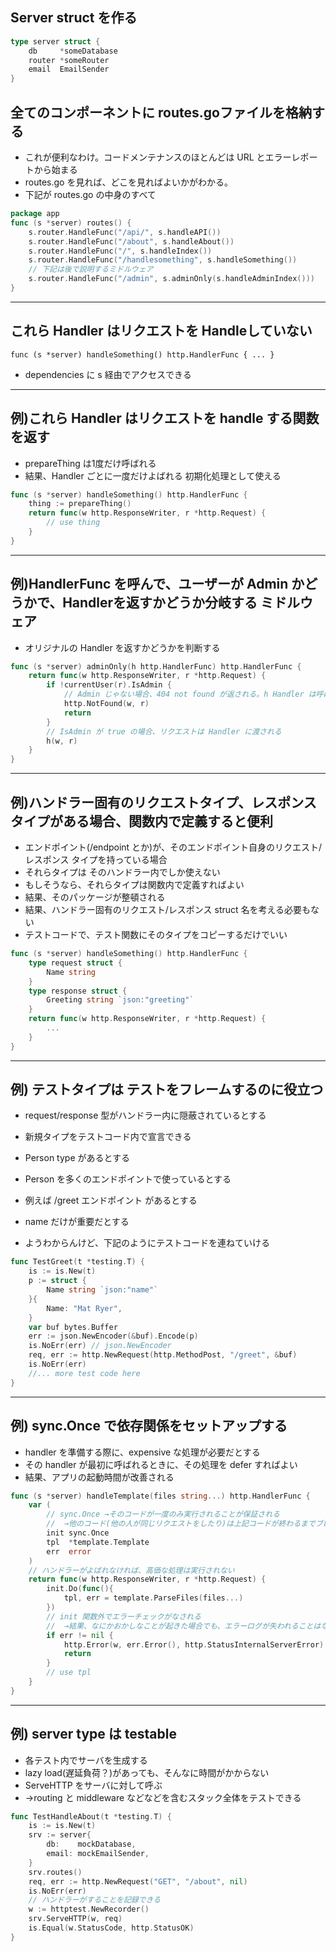 ## Server struct を作る
```go
type server struct {
    db     *someDatabase
    router *someRouter
    email  EmailSender
}
```


## 全てのコンポーネントに routes.goファイルを格納する
* これが便利なわけ。コードメンテナンスのほとんどは URL とエラーレポートから始まる
* routes.go を見れば、どこを見ればよいかがわかる。
* 下記が routes.go の中身のすべて
```go
package app
func (s *server) routes() {
    s.router.HandleFunc("/api/", s.handleAPI())
    s.router.HandleFunc("/about", s.handleAbout())
    s.router.HandleFunc("/", s.handleIndex())
    s.router.HandleFunc("/handlesomething", s.handleSomething())
    // 下記は後で説明するミドルウェア
    s.router.HandleFunc("/admin", s.adminOnly(s.handleAdminIndex()))
}
```
-------------------------------------------------







## これら Handler はリクエストを Handleしていない
`func (s *server) handleSomething() http.HandlerFunc { ... }`
* dependencies に s 経由でアクセスできる

-------------------------------------------------
## 例)これら Handler はリクエストを handle する関数を返す
* prepareThing は1度だけ呼ばれる
* 結果、Handler ごとに一度だけよばれる 初期化処理として使える
```go
func (s *server) handleSomething() http.HandlerFunc {
    thing := prepareThing()
    return func(w http.ResponseWriter, r *http.Request) {
        // use thing        
    }
}
```
-------------------------------------------------
## 例)HandlerFunc を呼んで、ユーザーが Admin かどうかで、Handlerを返すかどうか分岐する ミドルウェア
* オリジナルの Handler を返すかどうかを判断する
```go
func (s *server) adminOnly(h http.HandlerFunc) http.HandlerFunc {
    return func(w http.ResponseWriter, r *http.Request) {
        if !currentUser(r).IsAdmin {
            // Admin じゃない場合、404 not found が返される。h Handler は呼ばれない
            http.NotFound(w, r)
            return
        }
        // IsAdmin が true の場合、リクエストは Handler に渡される
        h(w, r)
    }
}
```
-------------------------------------------------
## 例)ハンドラー固有のリクエストタイプ、レスポンスタイプがある場合、関数内で定義すると便利
* エンドポイント(/endpoint とか)が、そのエンドポイント自身のリクエスト/レスポンス タイプを持っている場合
* それらタイプは そのハンドラー内でしか使えない
* もしそうなら、それらタイプは関数内で定義すればよい
* 結果、そのパッケージが整頓される
* 結果、ハンドラー固有のリクエスト/レスポンス struct 名を考える必要もない
* テストコードで、テスト関数にそのタイプをコピーするだけでいい
```go
func (s *server) handleSomething() http.HandlerFunc {
    type request struct {
        Name string
    }
    type response struct {
        Greeting string `json:"greeting"`
    }
    return func(w http.ResponseWriter, r *http.Request) {
        ...
    }
}
```

-------------------------------------------------
## 例) テストタイプは テストをフレームするのに役立つ
* request/response 型がハンドラー内に隠蔽されているとする
* 新規タイプをテストコード内で宣言できる

* Person type があるとする
* Person を多くのエンドポイントで使っているとする
* 例えば /greet エンドポイント があるとする
* name だけが重要だとする
* ようわからんけど、下記のようにテストコードを連ねていける

```go
func TestGreet(t *testing.T) {
    is := is.New(t)
    p := struct {
        Name string `json:"name"`
    }{
        Name: "Mat Ryer",
    }
    var buf bytes.Buffer
    err := json.NewEncoder(&buf).Encode(p)
    is.NoErr(err) // json.NewEncoder
    req, err := http.NewRequest(http.MethodPost, "/greet", &buf)
    is.NoErr(err)
    //... more test code here
}
```
-------------------------------------------------

## 例) sync.Once で依存関係をセットアップする
* handler を準備する際に、expensive な処理が必要だとする
* その handler が最初に呼ばれるときに、その処理を defer すればよい
* 結果、アプリの起動時間が改善される
```go
func (s *server) handleTemplate(files string...) http.HandlerFunc {
    var (
        // sync.Once →そのコードが一度のみ実行されることが保証される
        //  →他のコード(他の人が同じリクエストをしたり)は上記コードが終わるまでブロックされる
        init sync.Once
        tpl  *template.Template
        err  error
    )
    // ハンドラーがよばれなければ、高価な処理は実行されない
    return func(w http.ResponseWriter, r *http.Request) {
        init.Do(func(){
            tpl, err = template.ParseFiles(files...)
        })
        // init 関数外でエラーチェックがなされる
        //  →結果、なにかおかしなことが起きた場合でも、エラーログが失われることはない
        if err != nil {
            http.Error(w, err.Error(), http.StatusInternalServerError)
            return
        }
        // use tpl
    }
}
```
-------------------------------------------------
## 例) server type は testable
* 各テスト内でサーバを生成する
* lazy load(遅延負荷？)があっても、そんなに時間がかからない
* ServeHTTP をサーバに対して呼ぶ
*  →routing と middleware などなどを含むスタック全体をテストできる

```go
func TestHandleAbout(t *testing.T) {
    is := is.New(t)
    srv := server{
        db:    mockDatabase,
        email: mockEmailSender,
    }
    srv.routes()
    req, err := http.NewRequest("GET", "/about", nil)
    is.NoErr(err)
    // ハンドラーがすることを記録できる
    w := httptest.NewRecorder()
    srv.ServeHTTP(w, req)
    is.Equal(w.StatusCode, http.StatusOK)
}
```
